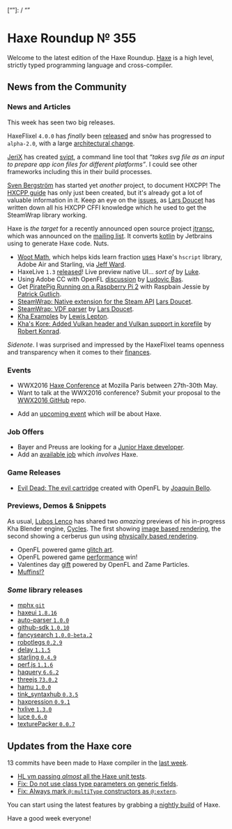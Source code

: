 [_template]: ../templates/roundup.html
[date]: / "2016-02-11 14:48:00"
[modified]: / "2015-02-17 10:23:00"
[published]: / "2015-02-17 14:00:00"
[“”]: / “”

# Haxe Roundup № 355

Welcome to the latest edition of the Haxe Roundup. [Haxe](http://haxe.org/?utm_source=haxe.io) is a high level, strictly typed programming language and cross-compiler.

## News from the Community

### News and Articles

This week has seen two big releases. 

HaxeFlixel `4.0.0` has _finally_ been [released](http://haxeflixel.com/blog/03-HaxeFlixel-4-0-0/) and snõw has progressed to `alpha-2.0`, with a large [architectural change](http://snowkit.org/2016/02/15/snow-alpha-2-0-changelog/).

[JeriX](https://twitter.com/JeriXNet) has created [svipt](https://github.com/JeriXNet/svipt), a command line tool that _“takes
svg file as an input to prepare app icon files for different platforms”_. I
could see other frameworks including this in their build processes.

[Sven Bergström](https://twitter.com/___discovery) has started yet _another_ project, to document HXCPP! The [HXCPP guide](https://github.com/snowkit/hxcpp-guide) has only just been created, 
but it's already got a lot of valuable information in it. Keep an eye on the [issues](https://github.com/snowkit/hxcpp-guide/issues), as [Lars Doucet](https://twitter.com/larsiusprime) has written down all his HXCPP
CFFI knowledge which he used to get the SteamWrap library working.

Haxe is _the target_ for a recently announced open source project [jtransc](https://github.com/jtransc/jtransc),
which was announced on the [mailing list](https://groups.google.com/forum/#!searchin/haxelang/New$20opensource$20project$3A$20jtransc$20(kotlin$2Fjvm$20-%3E$20haxe)/haxelang/Ni_dIWsL94k/F8mJOOPbDQAJ). It converts [kotlin](https://kotlinlang.org/) by Jetbrains using 
to generate Haxe code. Nuts.

- [Woot Math](https://twitter.com/wootmath), which helps kids learn fraction [uses](https://twitter.com/Jeff__Ward/status/697477181732052993) Haxe's `hscript` library, Adobe Air and Starling, via [Jeff Ward](https://twitter.com/Jeff__Ward/).
- HaxeLive `1.3` [released](http://www.colour-id.co.uk/news/haxelive-13-released-live-preview-native-ui-sort-of)! Live preview native UI... _sort of_ by [Luke](https://twitter.com/tienery).
- Using Adobe CC with OpenFL [discussion](http://community.openfl.org/t/feedback-creating-a-flash-html5-app-with-flashcc-openfl/7385) by [Ludovic Bas](https://twitter.com/loudoweb).
- Get [PiratePig Running on a Raspberry Pi 2](http://www.gepatto.nl/get-piratepig-running-on-a-raspberry-pi-2-with-raspbian-jessie/) with Raspbain Jessie by [Patrick Gutlich](https://twitter.com/gepatto).
- [SteamWrap: Native extension for the Steam API](https://github.com/larsiusprime/SteamWrap) [Lars Doucet](https://twitter.com/larsiusprime).
- [SteamWrap: VDF parser](https://github.com/larsiusprime/SteamWrap/blob/master/steamwrap/helpers/VDF.hx) by [Lars Doucet](https://twitter.com/larsiusprime).
- [Kha Examples](https://github.com/lewislepton/kha-examples) by [Lewis Lepton](https://twitter.com/lewislepton).
- [Kha's Kore: Added Vulkan header and Vulkan support in korefile](https://github.com/KTXSoftware/Kore/commit/f8301d5a826d4d09e3f34cf27c313b9f6e2f70d2) by [Robert Konrad](https://twitter.com/robdangerous).

_Sidenote_. I was surprised and impressed by the HaxeFlixel teams openness 
and transparency when it comes to their [finances](https://github.com/HaxeFlixel/haxeflixel.com/tree/master/src/files/finances).

### Events

- WWX2016 [Haxe Conference](https://github.com/silexlabs/wwx2016) at Mozilla Paris between 27th-30th May.
- Want to talk at the WWX2016 conference? Submit your proposal to the [WWX2016 GitHub](https://github.com/silexlabs/wwx2016/#talks-workshops-hackathons) repo.
+	Add an [upcoming event](https://github.com/skial/haxe.io/labels/events) which _will_ be about Haxe.

### Job Offers

- Bayer and Preuss are looking for a [Junior Haxe developer](https://groups.google.com/forum/#!msg/haxelang/iwAbZyq1PpU/_vpZ9w3pDQAJ).
- Add an [available job](https://github.com/skial/haxe.io/labels/jobs) which _involves_ Haxe.

### Game Releases

- [Evil Dead: The evil cartridge](http://www.newgrounds.com/portal/view/670612) created with OpenFL by [Joaquin Bello](https://twitter.com/JoaquinBelloD).

### Previews, Demos & Snippets

As usual, [Lubos Lenco](https://twitter.com/luboslenco/) has shared two _amazing_
previews of his in-progress Kha Blender engine, [Cycles](http://cyclesgame.org/). The first showing
[image based rendering](https://twitter.com/luboslenco/status/697855899394826240), the 
second showing a cerberus gun using [physically based rendering](https://twitter.com/luboslenco/status/698891413262635008).
- OpenFL powered game [glitch art](https://twitter.com/TheShpufa/status/697044266242150400).
- OpenFL powered game [performance](https://twitter.com/TheShpufa/status/697126472490819584) win!
- Valentines day [gift](https://twitter.com/djnudnyj/status/698864904183410689) powered by OpenFL and Zame Particles.
- [Muffins!?](https://twitter.com/ericmbernier/status/699422022909165569)

### *Some* library releases

- [mphx `git`](https://github.com/5Mixer/mphx)
- [haxeui `1.8.16`](http://lib.haxe.org/p/haxeui)
- [auto-parser `1.0.0`](http://lib.haxe.org/p/auto-parser)
- [github-sdk `1.0.10`](http://lib.haxe.org/p/github-sdk)
- [fancysearch `1.0.0-beta.2`](http://lib.haxe.org/p/fancysearch)
- [robotlegs `0.2.9`](http://lib.haxe.org/p/robotlegs)
- [delay `1.1.5`](http://lib.haxe.org/p/delay)
- [starling `0.4.9`](http://lib.haxe.org/p/starling)
- [perf.js `1.1.6`](http://lib.haxe.org/p/perf.js)
- [haquery `6.6.2`](http://lib.haxe.org/p/haquery)
- [threejs `73.0.2`](http://lib.haxe.org/p/threejs)
- [hamu `1.0.0`](http://lib.haxe.org/p/hamu)
- [tink_syntaxhub `0.3.5`](http://lib.haxe.org/p/tink_syntaxhub)
- [haxpression `0.9.1`](http://lib.haxe.org/p/haxpression)
- [hxlive `1.3.0`](http://lib.haxe.org/p/hxlive)
- [luce `0.6.0`](http://lib.haxe.org/p/luce)
- [texturePacker `0.0.7`](http://lib.haxe.org/p/texturePacker)

## Updates from the Haxe core

13 commits have been made to Haxe compiler in the [last week].

- [HL vm passing _almost_ all the Haxe unit tests](https://github.com/HaxeFoundation/haxe/issues/4850).
- [Fix: Do not use class type parameters on generic fields](https://github.com/HaxeFoundation/haxe/commit/ebc2cb5882bc3be35030f1fc2546576a30edf3d5).
- [Fix: Always mark `@:multiType` constructors as `@:extern`](https://github.com/HaxeFoundation/haxe/commit/54939a86448495102f753ef0dcd7c9620a82a46e).

You can start using the latest features by grabbing a [nightly build] of Haxe.

Have a good week everyone!

[last week]: https://github.com/issues?utf8=%E2%9C%93&q=closed%3A2016-02-09..2016-02-17+org%3Ahaxefoundation+is%3Aclosed+
[issues]: https://github.com/issues?utf8=%E2%9C%93&q=language%3Ahaxe+language%3Ac%2B%2B+language%3Ac+org%3Ahaxefoundation+org%3Aopenfl+org%3Asnowkit+org%3AKTXSoftware+org%3Ahaxeflixel+org%3Ahaxepunk+org%3Anmehost+org%3Ahaxeui+org%3Ahaxetink+org%3Anative-toolkit+org%3AStencyl+repo%3Ahaxe-js-kit+user%3Aunderscorediscovery+is%3Aclosed+closed%3A2016-02-09..2016-02-17
[nightly build]: http://build.haxe.org

